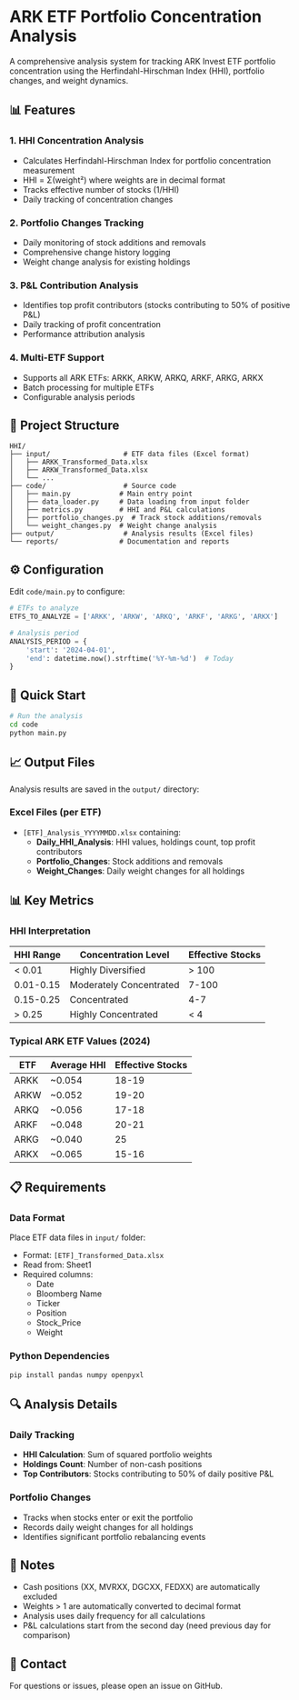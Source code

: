 # ARK ETF Portfolio Concentration Analysis

A comprehensive analysis system for tracking ARK Invest ETF portfolio concentration using the Herfindahl-Hirschman Index (HHI), portfolio changes, and weight dynamics.

## 📊 Features

### 1. HHI Concentration Analysis
- Calculates Herfindahl-Hirschman Index for portfolio concentration measurement
- HHI = Σ(weight²) where weights are in decimal format
- Tracks effective number of stocks (1/HHI)
- Daily tracking of concentration changes

### 2. Portfolio Changes Tracking
- Daily monitoring of stock additions and removals
- Comprehensive change history logging
- Weight change analysis for existing holdings

### 3. P&L Contribution Analysis
- Identifies top profit contributors (stocks contributing to 50% of positive P&L)
- Daily tracking of profit concentration
- Performance attribution analysis

### 4. Multi-ETF Support
- Supports all ARK ETFs: ARKK, ARKW, ARKQ, ARKF, ARKG, ARKX
- Batch processing for multiple ETFs
- Configurable analysis periods

## 📁 Project Structure

```
HHI/
├── input/                  # ETF data files (Excel format)
│   ├── ARKK_Transformed_Data.xlsx
│   ├── ARKW_Transformed_Data.xlsx
│   └── ...
├── code/                   # Source code
│   ├── main.py            # Main entry point
│   ├── data_loader.py     # Data loading from input folder
│   ├── metrics.py         # HHI and P&L calculations
│   ├── portfolio_changes.py  # Track stock additions/removals
│   └── weight_changes.py  # Weight change analysis
├── output/                 # Analysis results (Excel files)
└── reports/               # Documentation and reports
```

## ⚙️ Configuration

Edit `code/main.py` to configure:

```python
# ETFs to analyze
ETFS_TO_ANALYZE = ['ARKK', 'ARKW', 'ARKQ', 'ARKF', 'ARKG', 'ARKX']

# Analysis period
ANALYSIS_PERIOD = {
    'start': '2024-04-01',
    'end': datetime.now().strftime('%Y-%m-%d')  # Today
}
```

## 🚀 Quick Start

```bash
# Run the analysis
cd code
python main.py
```

## 📈 Output Files

Analysis results are saved in the `output/` directory:

### Excel Files (per ETF)
- `[ETF]_Analysis_YYYYMMDD.xlsx` containing:
  - **Daily_HHI_Analysis**: HHI values, holdings count, top profit contributors
  - **Portfolio_Changes**: Stock additions and removals
  - **Weight_Changes**: Daily weight changes for all holdings

## 📊 Key Metrics

### HHI Interpretation
| HHI Range | Concentration Level | Effective Stocks |
|-----------|-------------------|------------------|
| < 0.01 | Highly Diversified | > 100 |
| 0.01-0.15 | Moderately Concentrated | 7-100 |
| 0.15-0.25 | Concentrated | 4-7 |
| > 0.25 | Highly Concentrated | < 4 |

### Typical ARK ETF Values (2024)
| ETF | Average HHI | Effective Stocks |
|-----|-------------|------------------|
| ARKK | ~0.054 | 18-19 |
| ARKW | ~0.052 | 19-20 |
| ARKQ | ~0.056 | 17-18 |
| ARKF | ~0.048 | 20-21 |
| ARKG | ~0.040 | 25 |
| ARKX | ~0.065 | 15-16 |

## 📋 Requirements

### Data Format
Place ETF data files in `input/` folder:
- Format: `[ETF]_Transformed_Data.xlsx`
- Read from: Sheet1
- Required columns:
  - Date
  - Bloomberg Name
  - Ticker
  - Position
  - Stock_Price
  - Weight

### Python Dependencies
```bash
pip install pandas numpy openpyxl
```

## 🔍 Analysis Details

### Daily Tracking
- **HHI Calculation**: Sum of squared portfolio weights
- **Holdings Count**: Number of non-cash positions
- **Top Contributors**: Stocks contributing to 50% of daily positive P&L

### Portfolio Changes
- Tracks when stocks enter or exit the portfolio
- Records daily weight changes for all holdings
- Identifies significant portfolio rebalancing events

## 📝 Notes

- Cash positions (XX, MVRXX, DGCXX, FEDXX) are automatically excluded
- Weights > 1 are automatically converted to decimal format
- Analysis uses daily frequency for all calculations
- P&L calculations start from the second day (need previous day for comparison)

## 📧 Contact

For questions or issues, please open an issue on GitHub.